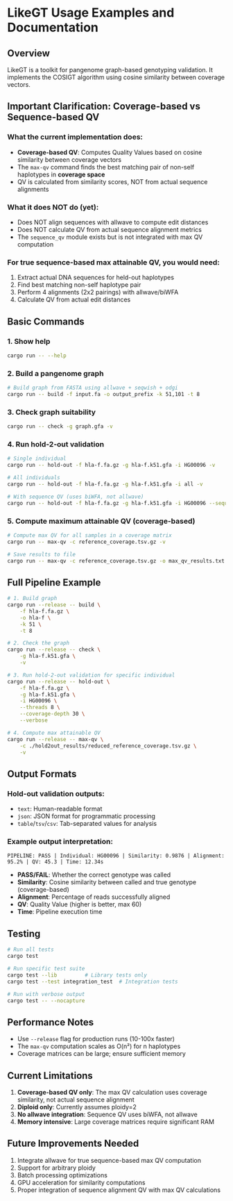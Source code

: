 # LikeGT Usage Examples and Documentation

## Overview

LikeGT is a toolkit for pangenome graph-based genotyping validation. It implements the COSIGT algorithm using cosine similarity between coverage vectors.

## Important Clarification: Coverage-based vs Sequence-based QV

### What the current implementation does:
- **Coverage-based QV**: Computes Quality Values based on cosine similarity between coverage vectors
- The `max-qv` command finds the best matching pair of non-self haplotypes in **coverage space**
- QV is calculated from similarity scores, NOT from actual sequence alignments

### What it does NOT do (yet):
- Does NOT align sequences with allwave to compute edit distances
- Does NOT calculate QV from actual sequence alignment metrics
- The `sequence_qv` module exists but is not integrated with max QV computation

### For true sequence-based max attainable QV, you would need:
1. Extract actual DNA sequences for held-out haplotypes
2. Find best matching non-self haplotype pair
3. Perform 4 alignments (2x2 pairings) with allwave/biWFA
4. Calculate QV from actual edit distances

## Basic Commands

### 1. Show help
```bash
cargo run -- --help
```

### 2. Build a pangenome graph
```bash
# Build graph from FASTA using allwave + seqwish + odgi
cargo run -- build -f input.fa -o output_prefix -k 51,101 -t 8
```

### 3. Check graph suitability
```bash
cargo run -- check -g graph.gfa -v
```

### 4. Run hold-2-out validation
```bash
# Single individual
cargo run -- hold-out -f hla-f.fa.gz -g hla-f.k51.gfa -i HG00096 -v

# All individuals
cargo run -- hold-out -f hla-f.fa.gz -g hla-f.k51.gfa -i all -v

# With sequence QV (uses biWFA, not allwave)
cargo run -- hold-out -f hla-f.fa.gz -g hla-f.k51.gfa -i HG00096 --sequence-qv -v
```

### 5. Compute maximum attainable QV (coverage-based)
```bash
# Compute max QV for all samples in a coverage matrix
cargo run -- max-qv -c reference_coverage.tsv.gz -v

# Save results to file
cargo run -- max-qv -c reference_coverage.tsv.gz -o max_qv_results.txt
```

## Full Pipeline Example

```bash
# 1. Build graph
cargo run --release -- build \
    -f hla-f.fa.gz \
    -o hla-f \
    -k 51 \
    -t 8

# 2. Check the graph
cargo run --release -- check \
    -g hla-f.k51.gfa \
    -v

# 3. Run hold-2-out validation for specific individual
cargo run --release -- hold-out \
    -f hla-f.fa.gz \
    -g hla-f.k51.gfa \
    -i HG00096 \
    --threads 8 \
    --coverage-depth 30 \
    --verbose

# 4. Compute max attainable QV
cargo run --release -- max-qv \
    -c ./hold2out_results/reduced_reference_coverage.tsv.gz \
    -v
```

## Output Formats

### Hold-out validation outputs:
- `text`: Human-readable format
- `json`: JSON format for programmatic processing
- `table`/`tsv`/`csv`: Tab-separated values for analysis

### Example output interpretation:
```
PIPELINE: PASS | Individual: HG00096 | Similarity: 0.9876 | Alignment: 95.2% | QV: 45.3 | Time: 12.34s
```
- **PASS/FAIL**: Whether the correct genotype was called
- **Similarity**: Cosine similarity between called and true genotype (coverage-based)
- **Alignment**: Percentage of reads successfully aligned
- **QV**: Quality Value (higher is better, max 60)
- **Time**: Pipeline execution time

## Testing

```bash
# Run all tests
cargo test

# Run specific test suite
cargo test --lib         # Library tests only
cargo test --test integration_test  # Integration tests

# Run with verbose output
cargo test -- --nocapture
```

## Performance Notes

- Use `--release` flag for production runs (10-100x faster)
- The `max-qv` computation scales as O(n²) for n haplotypes
- Coverage matrices can be large; ensure sufficient memory

## Current Limitations

1. **Coverage-based QV only**: The max QV calculation uses coverage similarity, not actual sequence alignment
2. **Diploid only**: Currently assumes ploidy=2
3. **No allwave integration**: Sequence QV uses biWFA, not allwave
4. **Memory intensive**: Large coverage matrices require significant RAM

## Future Improvements Needed

1. Integrate allwave for true sequence-based max QV computation
2. Support for arbitrary ploidy
3. Batch processing optimizations
4. GPU acceleration for similarity computations
5. Proper integration of sequence alignment QV with max QV calculations